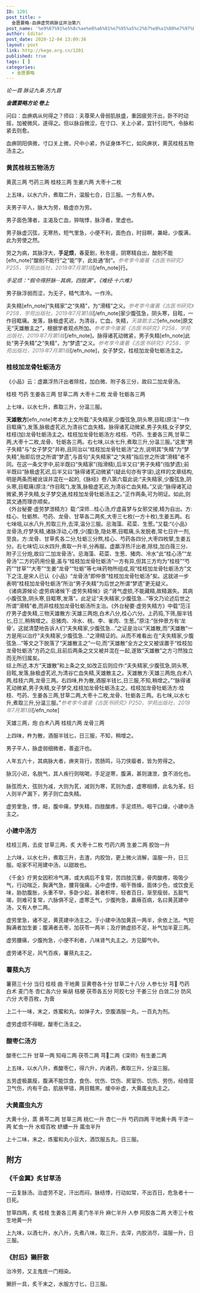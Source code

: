 ```yaml
---
ID: 1201
post_title: >
  金匮要略·血痹虚劳病脉证并治第六
post_name: '%e9%87%91%e5%8c%ae%e8%a6%81%e7%95%a5%c2%b7%e8%a1%80%e7%97%b9%e8%99%9a%e5%8a%b3%e7%97%85%e8%84%89%e8%af%81%e5%b9%b6%e6%b2%bb%e7%ac%ac%e5%85%ad'
author: Editor
post_date: 2020-12-04 13:09:36
layout: post
link: http://kege.org.cn/1201
published: true
tags: [ ]
categories:
  - 金匮要略
---
```

<!-- wp:paragraph -->
<p><em><span class="has-inline-color has-secondary-color">论一首 脉证九条 方九首</span></em></p>
<!-- /wp:paragraph -->

<!-- wp:paragraph -->
<p><em><strong>金匮要略方论 卷上</strong></em></p>
<!-- /wp:paragraph -->

<!-- wp:paragraph -->
<p>问曰：血痹病从何得之？师曰：夫尊荣人骨弱肌肤盛，重因疲劳汗出，卧不时动摇，加被微风，遂得之。但以脉自微涩，在寸口、关上小紧，宜针引阳气，令脉和紧去则愈。</p>
<!-- /wp:paragraph -->

<!-- wp:paragraph -->
<p>血痹阴阳俱微，寸口关上微，尺中小紧，外证身体不仁，如风痹状，黄芪桂枝五物汤主之。</p>
<!-- /wp:paragraph -->

<!-- wp:heading {"level":3} -->
<h3 id="hanvon_toc_55"><strong>黄芪桂枝五物汤</strong>方</h3>
<!-- /wp:heading -->

<!-- wp:paragraph -->
<p>黄芪三两 芍药三两 桂枝三两 生姜六两 大枣十二枚</p>
<!-- /wp:paragraph -->

<!-- wp:paragraph -->
<p>上五味，以水六升，煮取二升，温服七合，日三服。一方有人参。</p>
<!-- /wp:paragraph -->

<!-- wp:paragraph -->
<p>夫男子平人，脉大为劳，极虚亦为劳。</p>
<!-- /wp:paragraph -->

<!-- wp:paragraph -->
<p>男子面色薄者，主渴及亡血，猝喘悸，脉浮者，里虚也。</p>
<!-- /wp:paragraph -->

<!-- wp:paragraph -->
<p>男子脉虚沉弦，无寒热，短气里急，小便不利，面色白，时目瞑，兼衄，少腹满，此为劳使之然。</p>
<!-- /wp:paragraph -->

<!-- wp:paragraph -->
<p>劳之为病，其脉浮大，<strong>手足烦</strong>，春夏剧，秋冬瘥，阴寒精自出，酸削不能[efn_note]“酸削不能行”之“能”字，此处通“耐”。<span style="color: #808080;"><em>参考李今庸著《古医书研究》P255，学苑出版社，2019年7月第1版</em></span>[/efn_note]行。</p>
<!-- /wp:paragraph -->

<!-- wp:paragraph -->
<p><em><span class="has-inline-color has-secondary-color">手足烦：“假令得肝脉···其病，四肢满”。《难经·十六难》</span></em></p>
<!-- /wp:paragraph -->

<!-- wp:paragraph -->
<p>男子脉浮弱而涩，为无子，精气清冷。一作泠。</p>
<!-- /wp:paragraph -->

<!-- wp:paragraph -->
<p>夫失精[efn_note]“失精家”之“失精”，为“滑精”之义。<span style="color: #808080;"><em>参考李今庸著《古医书研究》P258，学苑出版社，2019年7月第1版</em></span>[/efn_note]家少腹弦急，阴头寒，目眩，一作目眶痛。发落，脉极虚芤迟，为清谷，亡血，失精，<span style="color: #808080;"><em>天雄散主之</em></span>[efn_note]原文无“天雄散主之”，根据学者观点所加。<span style="color: #808080;"><em>参考李今庸著《古医书研究》P258，学苑出版社，2019年7月第1版</em></span>[/efn_note]。脉得诸芤动微紧，男子失精[efn_note]此处“男子失精”之“失精”，为“梦遗”之义。<span style="color: #808080;"><em>参考李今庸著《古医书研究》P258，学苑出版社，2019年7月第1版</em></span>[/efn_note]，女子梦交，桂枝加龙骨牡蛎汤主之。</p>
<!-- /wp:paragraph -->

<!-- wp:heading {"level":3} -->
<h3 id="hanvon_toc_56"><strong>桂枝加龙骨牡蛎汤</strong>方</h3>
<!-- /wp:heading -->

<!-- wp:paragraph -->
<p>《小品》云：虚羸浮热汗出者除桂，加白微、附子各三分，故曰二加龙骨汤。</p>
<!-- /wp:paragraph -->

<!-- wp:paragraph -->
<p>桂枝 芍药 生姜各三两 甘草二两 大枣十二枚 龙骨 牡蛎各三两</p>
<!-- /wp:paragraph -->

<!-- wp:paragraph -->
<p>上七味，以水七升，煮取三升，分温三服。</p>
<!-- /wp:paragraph -->

<!-- wp:heading {"level":3} -->
<p id="hanvon_toc_56"><strong>天雄散方</strong>[efn_note]考本方上文所载:“夫失精家,少腹弦急,阴头寒,目眩(原注“一作目眶痛”),发落,脉极虚芤迟,为清谷亡血失精。脉得诸芤动微紧,男子失精,女子梦交,桂枝(加)龙骨牡蛎汤主之。桂枝加龙骨牡蛎汤方:桂枝、芍药、生姜各三两,甘草二两,大枣十二枚,龙骨、牡蛎各三两。右七味,以水七升,煮取三升,分温三服。”这里“男子失精”与“女子梦交”并称,且同治以“桂枝加龙骨牡蛎汤”之方,说明其“失精”为“梦失精”,殆即后世之所谓“梦遗”,与首句“夫失精家”之“失精”指后世之所谓“滑精”者不同。在这一条文字中,前半既曰“失精家”(指滑精),后半又曰“男子失精”(指梦遗);前半既曰“脉极虚芤迟,后半又曰“脉得诸芤动微紧”(疑此句亦有字误),这样的文章结构,明是两条而被讹误并混在一起的,《脉经》卷八第六载此说:“夫失精家,少腹弦急,阴头寒,目眶痛(原注:“作目眩”),发落,脉极虚芤迟,为清谷亡血失精。”又说:“脉得诸芤动微紧,男子失精,女子梦交通,桂枝加龙骨牡蛎汤主之。”正作两条,可为明证。如此,则其文通而理亦顺矣。<br />《外台秘要·虚劳梦泄精方》载:“深师…桂心汤,疗虚喜梦与女邪交接,精为自出。方:桂心、牡蛎熬、芍药、龙骨、甘草各二两炙,大枣三七枚(一方十枚),生姜五两。右七味咀,以水八升,煎取三升,去滓,温分三服。忌海藻、菘菜、生葱。”又载:“《小品》龙骨汤,疗梦失精,诸脉浮动,心悸,少(腹)急,隐处寒,目眶痛,头发脱者,常七日许一剂,至良。方:龙骨、甘草炙各二分,牡蛎三分熬,桂心、芍药各四分,大枣四枚擘,生姜五分。右七味切,以水四升,煮取一升半,分再服。虚羸浮热汗出者,除桂,加白薇三分、附子三分炮,故曰‘二加龙骨汤’。忌海藻、菘菜、生葱、猪肉、冷水”此“桂心汤”“龙骨汤”二方的药用份量,虽与“桂枝加龙骨牡蛎汤”一方有异,但其三方均为“桂枝”“芍药”“甘草”“大枣”“生姜“龙骨”“牡蛎”等七味药物所组成,观“桂枝加龙骨牡蛎汤方”文下之注,是宋人已认《小品》“龙骨汤”即仲景“桂枝加龙骨牡蛎汤”矣。这就进一步表明“桂枝加龙骨牡蛎汤”所治“男子失精”为后世之所谓“梦遗”更无疑义。<br />《诸病源候论·虚劳病诸候下·虚劳失精候》说:“肾气虚损,不能藏精,故精漏失。其病小腹弦急,阴头寒,目眶寒,发落”。此足证“夫失精家,少腹弦急…”等文乃论述后世之所谓“滑精”者,而非桂枝加龙骨牡蛎汤所主治。《外台秘要·虚劳失精方》中载“范汪疗男子虚失精,三物天雄散方:天雄三两炮,白术八分,桂心六分。上药捣,下筛,服半钱匕,日三,稍稍增之。忌猪肉、冷水、桃、李、雀肉、生葱。”原注:“张仲景方有‘龙骨’。这就清楚地告诉人们“夫失精家,少腹弦急…”之证是治以“天雄散,而“天雄散”一方是用以治疗“夫失精家,少腹弦急…”之滑精证的。从而不难看出:在“夫失精家,少腹弦急…”等文之下脱落了“天雄散主之”一句,而“天雄散”全方之文又被误置于“桂枝加龙骨牡蛎汤”方药之后,且前后两条之文又被并混在一起,遂致“天雄散”之方刁然独立而无所归属矣。<br />综上所述,本方“天雄散”和上条之文,如改正后则应作:“夫失精家,少腹弦急,阴头寒,目眩,发落,脉极虚芤迟,为清谷亡血失精,天雄散主之。天雄散方:天雄三两炮,白术八两,桂枝六两,龙骨三两。右四味,杵为散,酒服半钱匕,日三服,不知,稍增之。”“脉得诸芤动微紧,男子失精,女子梦交,桂枝加龙骨牡蛎汤主之。桂枝加龙骨牡蛎汤方:桂枝、芍药、生姜各三两,甘草二两,大枣十二枚,龙骨、牡蛎各三两。右七味,以水七升,煮取三升,分温三服。”<span style="color: #808080;"><em>参考李今庸著《古医书研究》P250，学苑出版社，2019年7月第1版</em></span>[/efn_note]</p>
<!-- /wp:heading -->

<!-- wp:paragraph -->
<p>天雄三两，炮 白术八两 桂枝六两 龙骨三两</p>
<!-- /wp:paragraph -->

<!-- wp:paragraph -->
<p>上四味，杵为散，酒服半钱匕，日三服，不知，稍增之。</p>
<!-- /wp:paragraph -->

<!-- wp:paragraph -->
<p>男子平人，脉虚弱细微者，善盗汗也。</p>
<!-- /wp:paragraph -->

<!-- wp:paragraph -->
<p>人年五六十，其病脉大者，痹夹背行，苦肠鸣，马刀侠瘿者，皆为劳得之。</p>
<!-- /wp:paragraph -->

<!-- wp:paragraph -->
<p>脉沉小迟，名脱气，其人疾行则喘喝，手足逆寒，腹满，甚则溏泄，食不消化也。</p>
<!-- /wp:paragraph -->

<!-- wp:paragraph -->
<p>脉弦而大，弦则为减，大则为芤，减则为寒，芤则为虚，虚寒相搏，此名为革。妇人则半产漏下，男子则亡血失精。</p>
<!-- /wp:paragraph -->

<!-- wp:paragraph -->
<p>虚劳里急，悸，衄，腹中痛，梦失精，四肢酸疼，手足烦热，咽干口燥，小建中汤主之。</p>
<!-- /wp:paragraph -->

<!-- wp:heading {"level":3} -->
<h3 id="hanvon_toc_58"><strong>小建中汤</strong>方</h3>
<!-- /wp:heading -->

<!-- wp:paragraph -->
<p>桂枝三两，去皮 甘草三两，炙 大枣十二枚 芍药六两 生姜二两 胶饴一升</p>
<!-- /wp:paragraph -->

<!-- wp:paragraph -->
<p>上六味，以水七升，煮取三升，去渣，内胶饴，更上微火消解，温服一升，日三服。呕家不可用建中汤，以甜故也。</p>
<!-- /wp:paragraph -->

<!-- wp:paragraph -->
<p>《千金》疗男女因积冷气滞，或大病后不复常，苦四肢沉重，骨肉酸疼，吸吸少气，行动喘乏，胸满气急，腰背强痛，心中虚悸，咽干唇燥，面体少色，或饮食无味，胁肋腹胀，头重不举，多卧少起，甚者积年，轻者百日，渐至瘦弱，五脏气竭，则难可复常，六脉俱不足，虚寒乏气，少腹拘急，羸瘠百病，名曰黄芪建中汤，又有人参二两。</p>
<!-- /wp:paragraph -->

<!-- wp:paragraph -->
<p>虚劳里急，诸不足，黄芪建中汤主之。于小建中汤加黄芪一两半，余依上法。气短胸满者加生姜；腹满者去枣，加茯苓一两半；及疗肺虚损不足，补气加半夏三两。</p>
<!-- /wp:paragraph -->

<!-- wp:paragraph -->
<p>虚劳腰痛，少腹拘急，小便不利者，八味肾气丸主之。方见脚气中。</p>
<!-- /wp:paragraph -->

<!-- wp:paragraph -->
<p>虚劳诸不足，风气百疾，薯蓣丸主之。</p>
<!-- /wp:paragraph -->

<!-- wp:heading {"level":3} -->
<h3 id="hanvon_toc_59"><strong>薯蓣丸</strong>方</h3>
<!-- /wp:heading -->

<!-- wp:paragraph -->
<p>薯蓣三十分 当归 桂枝 曲 干地黄 豆黄卷各十分 甘草二十八分 人参七分 芎 芍药 白术 麦门冬 杏仁各六分 柴胡 桔梗 茯苓各五分 阿胶七分 干姜三分 白敛二分 防风六分 大枣百枚，为膏</p>
<!-- /wp:paragraph -->

<!-- wp:paragraph -->
<p>上二十一味，末之，炼蜜和丸，如弹子大，空腹酒服一丸，一百丸为剂。</p>
<!-- /wp:paragraph -->

<!-- wp:paragraph -->
<p>虚劳虚烦不得眠，酸枣仁汤主之。</p>
<!-- /wp:paragraph -->

<!-- wp:heading {"level":3} -->
<h3 id="hanvon_toc_60"><strong>酸枣仁汤</strong>方</h3>
<!-- /wp:heading -->

<!-- wp:paragraph -->
<p>酸枣仁二升 甘草一两 知母二两 茯苓二两 芎二两《深师》有生姜二两</p>
<!-- /wp:paragraph -->

<!-- wp:paragraph -->
<p>上五味，以水八升，煮酸枣仁，得六升，内诸药，煮取三升，分温三服。</p>
<!-- /wp:paragraph -->

<!-- wp:paragraph -->
<p>五劳虚极羸瘦，腹满不能饮食，食伤、忧伤、饮伤、房室伤、饥伤、劳伤，经络营卫气伤，内有干血，肌肤甲错，两目黯黑。缓中补虚，大黄䗪虫丸主之。</p>
<!-- /wp:paragraph -->

<!-- wp:heading {"level":3} -->
<h3 id="hanvon_toc_61"><strong>大黄䗪虫丸</strong>方</h3>
<!-- /wp:heading -->

<!-- wp:paragraph -->
<p>大黄十分，蒸 黄芩二两 甘草三两 桃仁一升 杏仁一升 芍药四两 干地黄十两 干漆一两 虻虫一升 水蛭百枚 蛴螬一升 䗪虫半升</p>
<!-- /wp:paragraph -->

<!-- wp:paragraph -->
<p>上十二味，末之，炼蜜和丸小豆大，酒饮服五丸，日三服。</p>
<!-- /wp:paragraph -->

<!-- wp:heading -->
<h2 id="hanvon_toc_62">附方</h2>
<!-- /wp:heading -->

<!-- wp:heading {"level":3} -->
<h3 id="hanvon_toc_63"><strong>《千金翼》炙甘草汤</strong></h3>
<!-- /wp:heading -->

<!-- wp:paragraph -->
<p>一云复脉汤。治虚劳不足，汗出而闷，脉结悸，行动如常，不出百日，危急者十一日死。</p>
<!-- /wp:paragraph -->

<!-- wp:paragraph -->
<p>甘草四两，炙 桂枝 生姜各三两 麦门冬半升 麻仁半升 人参 阿胶各二两 大枣三十枚 生地黄一升</p>
<!-- /wp:paragraph -->

<!-- wp:paragraph -->
<p>上九味，以酒七升，水八升，先煮八味，取三升，去滓，内胶消尽，温服一升，日三服。</p>
<!-- /wp:paragraph -->

<!-- wp:heading {"level":3} -->
<h3 id="hanvon_toc_64"><strong>《肘后》獭肝散</strong></h3>
<!-- /wp:heading -->

<!-- wp:paragraph -->
<p>治冷劳，又主鬼疰一门相染。</p>
<!-- /wp:paragraph -->

<!-- wp:paragraph -->
<p>獭肝一具，炙干末之，水服方寸匕，日三服。</p>
<!-- /wp:paragraph -->